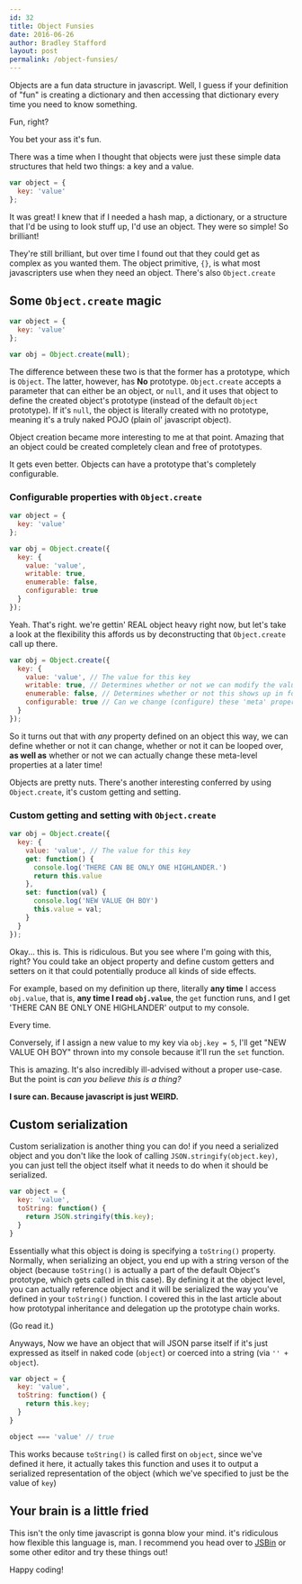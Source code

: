 ```yaml
---
id: 32
title: Object Funsies
date: 2016-06-26
author: Bradley Stafford
layout: post
permalink: /object-funsies/
---
```


Objects are a fun data structure in javascript. Well, I guess if your definition of "fun" is creating a dictionary and then accessing that dictionary every time you need to know something.

Fun, right?

You bet your ass it's fun.

There was a time when I thought that objects were just these simple data structures that held two things: a key and a value.

```js
var object = {
  key: 'value'
};
```

It was great! I knew that if I needed a hash map, a dictionary, or a structure that I'd be using to look stuff up, I'd use an object. They were so simple! So brilliant!

They're still brilliant, but over time I found out that they could get as complex as you wanted them. The object primitive, `{}`, is what most javascripters use when they need an object. There's also `Object.create`

## Some `Object.create` magic

```js
var object = {
  key: 'value'
};

var obj = Object.create(null);
```

The difference between these two is that the former has a prototype, which is `Object`. The latter, however, has __No__ prototype. `Object.create` accepts a parameter that can either be an object, or `null`, and it uses that object to define the created object's prototype (instead of the default `Object` prototype). If it's `null`, the object is literally created with no prototype, meaning it's a truly naked POJO (plain ol' javascript object).

Object creation became more interesting to me at that point. Amazing that an object could be created completely clean and free of prototypes.

It gets even better. Objects can have a prototype that's completely configurable.

### Configurable properties with `Object.create`

```js
var object = {
  key: 'value'
};

var obj = Object.create({
  key: {
    value: 'value',
    writable: true,
    enumerable: false,
    configurable: true
  }
});
```
Yeah. That's right. we're gettin' REAL object heavy right now, but let's take a look at the flexibility this affords us by deconstructing that `Object.create` call up there.

```js
var obj = Object.create({
  key: {
    value: 'value', // The value for this key
    writable: true, // Determines whether or not we can modify the value
    enumerable: false, // Determines whether or not this shows up in for loops
    configurable: true // Can we change (configure) these 'meta' properties?
  }
});
```
So it turns out that with _any_ property defined on an object this way, we can define whether or not it can change, whether or not it can be looped over, __as well as__ whether or not we can actually change these meta-level properties at a later time!

Objects are pretty nuts. There's another interesting conferred by using `Object.create`, it's custom getting and setting.

### Custom getting and setting with `Object.create`

```js
var obj = Object.create({
  key: {
    value: 'value', // The value for this key
    get: function() {
      console.log('THERE CAN BE ONLY ONE HIGHLANDER.')
      return this.value
    },
    set: function(val) {
      console.log('NEW VALUE OH BOY')
      this.value = val;
    }
  }
});
```

Okay... this is. This is ridiculous. But you see where I'm going with this, right? You could take an object property and define custom getters and setters on it that could potentially produce all kinds of side effects.

For example, based on my definition up there, literally __any time__ I access `obj.value`, that is, __any time I read `obj.value`__, the `get` function runs, and I get 'THERE CAN BE ONLY ONE HIGHLANDER' output to my console.

Every time.

Conversely, if I assign a new value to my key via `obj.key = 5`, I'll get "NEW VALUE OH BOY" thrown into my console because it'll run the `set` function.

This is amazing. It's also incredibly ill-advised without a proper use-case. But the point is _can you believe this is a thing?_

__I sure can. Because javascript is just WEIRD.__

## Custom serialization

Custom serialization is another thing you can do! if you need a serialized object and you don't like the look of calling `JSON.stringify(object.key)`, you can just tell the object itself what it needs to do when it should be serialized.

```js
var object = {
  key: 'value',
  toString: function() {
    return JSON.stringify(this.key);
  }
}
```
Essentially what this object is doing is specifying a `toString()` property. Normally, when serializing an object, you end up with a string verson of the object (because `toString()` is actually a part of the default Object's prototype, which gets called in this case). By defining it at the object level, you can actually reference object and it will be serialized the way you've defined in your `toString()` function. I covered this in the last article about how prototypal inheritance and delegation up the prototype chain works.

(Go read it.)

Anyways, Now we have an object that will JSON parse itself if it's just expressed as itself in naked code (`object`) or coerced into a string (via `'' + object`).


```js
var object = {
  key: 'value',
  toString: function() {
    return this.key;
  }
}

object === 'value' // true

```

This works because `toString()` is called first on `object`, since we've defined it here, it actually takes this function and uses it to output a serialized representation of the object (which we've specified to just be the value of `key`)

## Your brain is a little fried

This isn't the only time javascript is gonna blow your mind. it's ridiculous how flexible this language is, man. I recommend you head over to [JSBin](http://jsbin.com) or some other editor and try these things out!

Happy coding!
